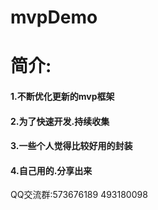 # mvpDemo

# 简介:
#### 1.不断优化更新的mvp框架
#### 2.为了快速开发.持续收集
#### 3.一些个人觉得比较好用的封装
#### 4.自己用的.分享出来

QQ交流群:573676189 493180098